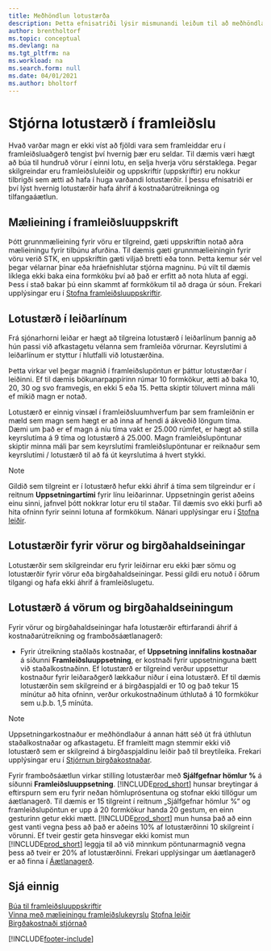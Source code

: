```yaml
---
title: Meðhöndlun lotustærða
description: Þetta efnisatriði lýsir mismunandi leiðum til að meðhöndla lotustærðir.
author: brentholtorf
ms.topic: conceptual
ms.devlang: na
ms.tgt_pltfrm: na
ms.workload: na
ms.search.form: null
ms.date: 04/01/2021
ms.author: bholtorf
---
```


# <a name="handling-lot-sizes-in-production"></a><a name="handling-lot-sizes-in-production"></a><a name="handling-lot-sizes-in-production"></a>Stjórna lotustærð í framleiðslu
Hvað varðar magn er ekki víst að fjöldi vara sem framleiddar eru í framleiðsluaðgerð tengist því hvernig þær eru seldar. Til dæmis væri hægt að búa til hundruð vörur í einni lotu, en selja hverja vöru sérstaklega. Þegar skilgreindar eru framleiðsluleiðir og uppskriftir (uppskriftir) eru nokkur tilbrigði sem ætti að hafa í huga varðandi lotustærðir. Í þessu efnisatriði er því lýst hvernig lotustærðir hafa áhrif á kostnaðarútreikninga og tilfangaáætlun.

## <a name="units-of-measure-in-production-bill-of-materials"></a><a name="units-of-measure-in-production-bill-of-materials"></a><a name="units-of-measure-in-production-bill-of-materials"></a>Mælieining í framleiðsluuppskrift
Þótt grunnmælieining fyrir vöru er tilgreind, gæti uppskriftin notað aðra mælieiningu fyrir tilbúnu afurðina. Til dæmis gæti grunnmælieiningin fyrir vöru verið STK, en uppskriftin gæti viljað bretti eða tonn. Þetta kemur sér vel þegar vélarnar þínar eða hráefnishlutar stjórna magninu. Þú vilt til dæmis líklega ekki baka eina formköku því að það er erfitt að nota hluta af eggi. Þess í stað bakar þú einn skammt af formkökum til að draga úr sóun. Frekari upplýsingar eru í [Stofna framleiðsluuppskriftir](production-how-to-create-production-boms.md).

## <a name="lot-size-on-routing-lines"></a><a name="lot-size-on-routing-lines"></a><a name="lot-size-on-routing-lines"></a>Lotustærð í leiðarlínum
Frá sjónarhorni leiðar er hægt að tilgreina lotustærð í leiðarlínum þannig að hún passi við afkastagetu vélanna sem framleiða vörurnar. Keyrslutími á leiðarlínum er styttur í hlutfalli við lotustærðina. 

Þetta virkar vel þegar magnið í framleiðslupöntun er þáttur lotustærðar í leiðinni. Ef til dæmis bökunarpappírinn rúmar 10 formkökur, ætti að baka 10, 20, 30 og svo framvegis, en ekki 5 eða 15.  Þetta skiptir töluvert minna máli ef mikið magn er notað.

Lotustærð er einnig vinsæl í framleiðsluumhverfum þar sem framleiðnin er mæld sem magn sem hægt er að inna af hendi á ákveðið löngum tíma. Dæmi um það er ef magn á níu tíma vakt er 25.000 rúmfet, er hægt að stilla keyrslutíma á 9 tíma og lotustærð á 25.000.
Magn framleiðslupöntunar skiptir minna máli þar sem keyrslutími framleiðslupöntunar er reiknaður sem keyrslutími / lotustærð til að fá út keyrslutíma á hvert stykki.
 
> [!NOTE]
> Gildið sem tilgreint er í lotustærð hefur ekki áhrif á tíma sem tilgreindur er í reitnum **Uppsetningartími** fyrir línu leiðarinnar. Uppsetningin gerist aðeins einu sinni, jafnvel þótt nokkrar lotur eru til staðar. Til dæmis svo ekki þurfi að hita ofninn fyrir seinni lotuna af formkökum. Nánari upplýsingar eru í [Stofna leiðir](production-how-to-create-routings.md).

## <a name="lot-sizes-for-items-and-stockkeeping-units"></a><a name="lot-sizes-for-items-and-stockkeeping-units"></a><a name="lot-sizes-for-items-and-stockkeeping-units"></a>Lotustærðir fyrir vörur og birgðahaldseiningar
Lotustærðir sem skilgreindar eru fyrir leiðirnar eru ekki þær sömu og lotustærðir fyrir vörur eða birgðahaldseiningar. Þessi gildi eru notuð í öðrum tilgangi og hafa ekki áhrif á framleiðslugetu. 

## <a name="lot-size-on-item-and-stockkeeping-units"></a><a name="lot-size-on-item-and-stockkeeping-units"></a><a name="lot-size-on-item-and-stockkeeping-units"></a>Lotustærð á vörum og birgðahaldseiningum
Fyrir vörur og birgðahaldseiningar hafa lotustærðir eftirfarandi áhrif á kostnaðarútreikning og framboðsáætlanagerð:

* Fyrir útreikning staðlaðs kostnaðar, ef **Uppsetning innifalins kostnaðar** á síðunni **Framleiðsluuppsetning**, er kostnaði fyrir uppsetninguna bætt við staðalkostnaðinn. Ef lotustærð er tilgreind verður uppsettur kostnaður fyrir leiðaraðgerð lækkaður niður í eina lotustærð. Ef til dæmis lotustærðin sem skilgreind er á birgðaspjaldi er 10 og það tekur 15 mínútur að hita ofninn, verður orkukostnaðinum úthlutað á 10 formkökur sem u.þ.b. 1,5 mínúta. 

> [!NOTE]
> Uppsetningarkostnaður er meðhöndlaður á annan hátt séð út frá úthlutun staðalkostnaðar og afkastagetu. Ef framleitt magn stemmir ekki við lotustærð sem er skilgreind á birgðaspjaldinu leiðir það til breytileika. Frekari upplýsingar eru í [Stjórnun birgðakostnaðar](finance-manage-inventory-costs.md). <!--not sure that I got this part right seems to repeat the first example.-->

Fyrir framboðsáætlun virkar stilling lotustærðar með **Sjálfgefnar hömlur %** á síðunni **Framleiðsluuppsetning**. [!INCLUDE[prod_short](includes/prod_short.md)] hunsar breytingar á eftirspurn sem eru fyrir neðan hömluprósentuna og stofnar ekki tillögur um áætlanagerð. Til dæmis er 15 tilgreint í reitnum „Sjálfgefnar hömlur %“ og framleiðslupöntun er upp á 20 formkökur handa 20 gestum, en einn gesturinn getur ekki mætt. [!INCLUDE[prod_short](includes/prod_short.md)] mun hunsa það að einn gest vanti vegna þess að það er aðeins 10% af lotustærðinni 10 skilgreint í vörunni. Ef tveir gestir geta hinsvegar ekki komist mun [!INCLUDE[prod_short](includes/prod_short.md)] leggja til að við minnkum pöntunarmagnið vegna þess að tveir er 20% af lotustærðinni. Frekari upplýsingar um áætlanagerð er að finna í [Áætlanagerð](production-planning.md).

## <a name="see-also"></a><a name="see-also"></a><a name="see-also"></a>Sjá einnig
[Búa til framleiðsluuppskriftir](production-how-to-create-production-boms.md)  
[Vinna með mælieiningu framleiðslukeyrslu](production-how-to-use-the-manufacturing-batch-unit-of-measure.md)
[Stofna leiðir](production-how-to-create-routings.md)  
[Birgðakostnaði stjórnað](finance-manage-inventory-costs.md)


[!INCLUDE[footer-include](includes/footer-banner.md)]
